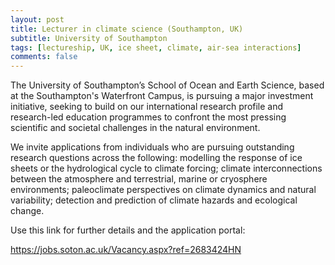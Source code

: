 ```yaml
---
layout: post
title: Lecturer in climate science (Southampton, UK)
subtitle: University of Southampton
tags: [lectureship, UK, ice sheet, climate, air-sea interactions]
comments: false
---
```

The University of Southampton’s School of Ocean and Earth Science, based at the Southampton's Waterfront Campus, is pursuing a major investment initiative, seeking to build on our international research profile and research-led education programmes to confront the most pressing scientific and societal challenges in the natural environment.

We invite applications from individuals who are pursuing outstanding research questions across the following: modelling the response of ice sheets or the hydrological cycle to climate forcing; climate interconnections between the atmosphere and terrestrial, marine or cryosphere environments; paleoclimate perspectives on climate dynamics and natural variability; detection and prediction of climate hazards and ecological change. 

Use this link for further details and the application portal: 

https://jobs.soton.ac.uk/Vacancy.aspx?ref=2683424HN
